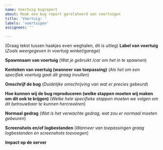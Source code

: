 ```yaml
---
name: Voertuig bugreport
about: Maak een bug report gerelateerd aan voertuigen
title: 'Voertuig: '
labels: 'voertuigen'
assignees: ''

---
```

(Graag tekst tussen haakjes even weghalen, dit is uitleg)
**Label van voertuig**
(_Zoals weergegeven in voertuig winkel/garage_)

**Spawnnaam van voertuig**
(_Wat je gebruikt /car om het in te spawnen_)

**Kenteken van voertuig (wanneer van toepassing)**
(_Als het om een specifiek voertuig gaat dit graag invullen_)

**Omschrijf de bug**
(_Duidelijke omschrijving van wat er precies gebeurd_)

**Hoe kunnen wij de bug reproduceren (welke stappen moeten wij maken om dit ook te krijgen)**
(_Welke hele specifieke stappen moeten we volgen om dit betrouwbaar te kunnen hercreeëren_)

**Normaal gedrag**
(_Wat is het verwachte gedrag, wat zou er normaal moeten gebeuren_)

**Screenshots en/of logbestanden**
(_Wanneer van toepassingen graag logbestanden en screenshots toevoegen_)

**Impact op de server**
